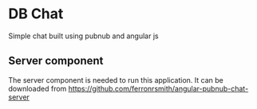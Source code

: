 DB Chat
===================

Simple chat built using pubnub and angular js


Server component
--------------
The server component is needed to run this application. It can be downloaded from https://github.com/ferronrsmith/angular-pubnub-chat-server
